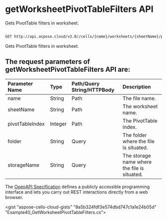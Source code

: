 # **getWorksheetPivotTableFilters API**

Gets PivotTable filters in worksheet. 

```bash

GET http://api.aspose.cloud/v3.0//cells/{name}/worksheets/{sheetName}/pivottables/{pivotTableIndex}/PivotFilters

```
Gets PivotTable filters in worksheet.

## The request parameters of **getWorksheetPivotTableFilters** API are: 

| Parameter Name | Type | Path/Query String/HTTPBody | Description | 
| :- | :- | :- |:- | 
|name|String|Path|The file name.|
|sheetName|String|Path|The worksheet name.|
|pivotTableIndex|Integer|Path|The PivotTable index.|
|folder|String|Query|The folder where the file is situated.|
|storageName|String|Query|The storage name where the file is situated.|


The [OpenAPI Specification](https://reference.aspose.cloud/cells/#/PivotTablesController/GetWorksheetPivotTableFilters) defines a publicly accessible programming interface and lets you carry out REST interactions directly from a web browser.

<gist "aspose-cells-cloud-gists" "8a5b324fdf3e574dbd747c1a1e24b05d" "Example40_GetWorksheetPivotTableFilters.cs">


